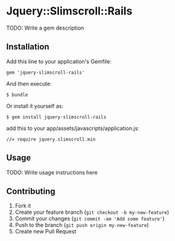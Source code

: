 # Jquery::Slimscroll::Rails

TODO: Write a gem description

## Installation

Add this line to your application's Gemfile:

    gem 'jquery-slimscroll-rails'

And then execute:

    $ bundle

Or install it yourself as:

    $ gem install jquery-slimscroll-rails

add this to your app/assets/javascripts/application.js:

    //= require jquery.slimscroll.min

## Usage

TODO: Write usage instructions here


## Contributing

1. Fork it
2. Create your feature branch (`git checkout -b my-new-feature`)
3. Commit your changes (`git commit -am 'Add some feature'`)
4. Push to the branch (`git push origin my-new-feature`)
5. Create new Pull Request
